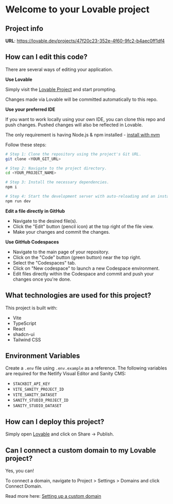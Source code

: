 # Welcome to your Lovable project

## Project info

**URL**: https://lovable.dev/projects/47f20c23-352e-4f60-9fc2-b4aec0ff1df4

## How can I edit this code?

There are several ways of editing your application.

**Use Lovable**

Simply visit the [Lovable Project](https://lovable.dev/projects/47f20c23-352e-4f60-9fc2-b4aec0ff1df4) and start prompting.

Changes made via Lovable will be committed automatically to this repo.

**Use your preferred IDE**

If you want to work locally using your own IDE, you can clone this repo and push changes. Pushed changes will also be reflected in Lovable.

The only requirement is having Node.js & npm installed - [install with nvm](https://github.com/nvm-sh/nvm#installing-and-updating)

Follow these steps:

```sh
# Step 1: Clone the repository using the project's Git URL.
git clone <YOUR_GIT_URL>

# Step 2: Navigate to the project directory.
cd <YOUR_PROJECT_NAME>

# Step 3: Install the necessary dependencies.
npm i

# Step 4: Start the development server with auto-reloading and an instant preview.
npm run dev
```

**Edit a file directly in GitHub**

- Navigate to the desired file(s).
- Click the "Edit" button (pencil icon) at the top right of the file view.
- Make your changes and commit the changes.

**Use GitHub Codespaces**

- Navigate to the main page of your repository.
- Click on the "Code" button (green button) near the top right.
- Select the "Codespaces" tab.
- Click on "New codespace" to launch a new Codespace environment.
- Edit files directly within the Codespace and commit and push your changes once you're done.

## What technologies are used for this project?

This project is built with:

- Vite
- TypeScript
- React
- shadcn-ui
- Tailwind CSS

## Environment Variables

Create a `.env` file using `.env.example` as a reference. The following
variables are required for the Netlify Visual Editor and Sanity CMS:

- `STACKBIT_API_KEY`
- `VITE_SANITY_PROJECT_ID`
- `VITE_SANITY_DATASET`
- `SANITY_STUDIO_PROJECT_ID`
- `SANITY_STUDIO_DATASET`

## How can I deploy this project?

Simply open [Lovable](https://lovable.dev/projects/47f20c23-352e-4f60-9fc2-b4aec0ff1df4) and click on Share -> Publish.

## Can I connect a custom domain to my Lovable project?

Yes, you can!

To connect a domain, navigate to Project > Settings > Domains and click Connect Domain.

Read more here: [Setting up a custom domain](https://docs.lovable.dev/tips-tricks/custom-domain#step-by-step-guide)
